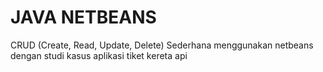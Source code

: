 # JAVA NETBEANS

CRUD (Create, Read, Update, Delete) Sederhana menggunakan netbeans dengan studi kasus aplikasi tiket kereta api
